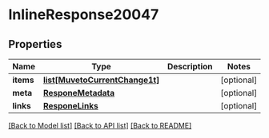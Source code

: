 # InlineResponse20047

## Properties
Name | Type | Description | Notes
------------ | ------------- | ------------- | -------------
**items** | [**list[MuvetoCurrentChange1t]**](MuvetoCurrentChange1t.md) |  | [optional] 
**meta** | [**ResponeMetadata**](ResponeMetadata.md) |  | [optional] 
**links** | [**ResponeLinks**](ResponeLinks.md) |  | [optional] 

[[Back to Model list]](../README.md#documentation-for-models) [[Back to API list]](../README.md#documentation-for-api-endpoints) [[Back to README]](../README.md)


